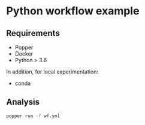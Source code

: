 # Python workflow example


## Requirements

- Popper
- Docker
- Python > 3.6

In addition, for local experimentation:
- conda

## Analysis

```sh
popper run -f wf.yml
```